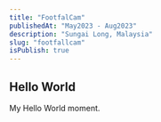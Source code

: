 ```yaml
---
title: "FootfalCam"
publishedAt: "May2023 - Aug2023"
description: "Sungai Long, Malaysia"
slug: "footfallcam"
isPublish: true
---
```


## Hello World

My Hello World moment.
